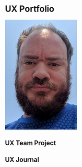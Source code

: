 # UX Portfolio
![Image of Warren Rose II, with beard and blue shirt](assets/WR_Blue.jpg)

## UX Team Project


## UX Journal

